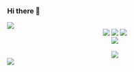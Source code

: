 ### Hi there 👋
<!-- 헤더 -->
<img src="https://capsule-render.vercel.app/api?type=waving&color=timeGradient&text=Welcome%20to%20seunhIn's%20GitHub%20👋&animation=twinkling&fontSize=35&fontAlignY=40&fontAlign=70&height=250"/>
<!-- 바디 -->
<div align="center">
	<img src="https://img.shields.io/badge/Java-007396?style=flat&logo=Java&logoColor=white" />
	<img src="https://img.shields.io/badge/HTML5-E34F26?style=flat&logo=HTML5&logoColor=white" />
	<img src="https://img.shields.io/badge/CSS3-1572B6?style=flat&logo=CSS3&logoColor=white" />
</div>
<div align="center">
	<img src="https://github-readme-stats.vercel.app/api/top-langs/?username=hommefatale01@naver.com&layout=compact"><br><br>
	<img src="https://github-readme-stats.vercel.app/api?username=hommefatale01@naver.com&show_icons=true">
</div>
<!-- 풋터 -->
<img src="https://capsule-render.vercel.app/api?type=waving&color=BDBDC8&height=150&section=footer" />
<!--
**hommefatale-1/hommefatale-1** is a ✨ _special_ ✨ repository because its `README.md` (this file) appears on your GitHub profile.

Here are some ideas to get you started:

- 🔭 I’m currently working on ...
- 🌱 I’m currently learning ...
- 👯 I’m looking to collaborate on ...
- 🤔 I’m looking for help with ...
- 💬 Ask me about ...
- 📫 How to reach me: ...
- 😄 Pronouns: ...
- ⚡ Fun fact: ...
-->
